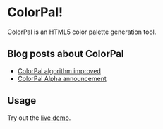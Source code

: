 ColorPal!
=========

ColorPal is an HTML5 color palette generation tool.  

Blog posts about ColorPal
-------------------------

- [ColorPal algorithm improved](http://palebluepixel.org/2012/02/10/colorpal-palettes-improved!/)
- [ColorPal Alpha announcement](http://palebluepixel.org/2012/01/16/colorpal-alpha/)

Usage
-----

Try out the [live demo](http://palebluepixel.org/projects/colorpal/).
